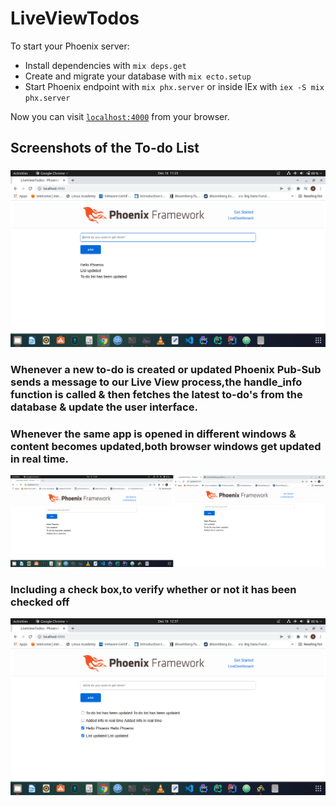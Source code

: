 # LiveViewTodos

To start your Phoenix server:

  * Install dependencies with `mix deps.get`
  * Create and migrate your database with `mix ecto.setup`
  * Start Phoenix endpoint with `mix phx.server` or inside IEx with `iex -S mix phx.server`

Now you can visit [`localhost:4000`](http://localhost:4000) from your browser.

## Screenshots of the To-do List
###
![](https://github.com/AndrewMbugua/Elixir-Apps/blob/master/live_view_todos/screenshots/pic1.png)


### Whenever a new to-do is created or updated Phoenix Pub-Sub sends a message to our Live View process,the handle_info function is called & then fetches the latest to-do's from the database & update the user interface.

### Whenever the same app is opened in different windows & content becomes updated,both browser windows get updated in real time.
![2-tabs update](https://github.com/AndrewMbugua/Elixir-Apps/blob/master/live_view_todos/screenshots/2-tabs-update.png)


### Including a check box,to verify whether or not it has been checked off
![Checklist](https://github.com/AndrewMbugua/Elixir-Apps/blob/master/live_view_todos/screenshots/Checklist.png)
